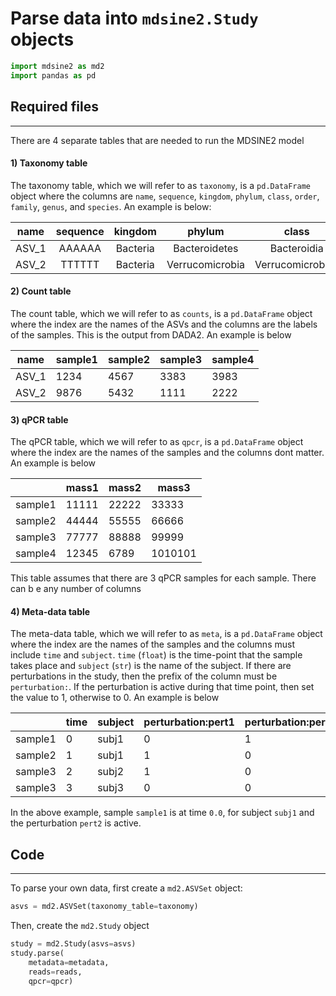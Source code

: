# Parse data into `mdsine2.Study` objects
```python
import mdsine2 as md2
import pandas as pd
```
## Required files
---
There are 4 separate tables that are needed to run the MDSINE2 model
   
#### 1) Taxonomy table
The taxonomy table, which we will refer to as `taxonomy`, is a `pd.DataFrame` object where the columns are `name`, `sequence`, `kingdom`, `phylum`, `class`, `order`, `family`, `genus`, and `species`. An example is below:

| name  | sequence | kingdom | phylum | class | order | family | genus | species |
|:-----:|:--------:|:-------:|:------:|:-----:|:-----:|:------:|:-----:|:-------:|
| ASV_1 |AAAAAA| Bacteria | Bacteroidetes | Bacteroidia | Bacteroidales | Bacteroidaceae | Bacteroides | dorei/vulgatus |
| ASV_2 |TTTTTT| Bacteria | Verrucomicrobia | Verrucomicrobiae | Verrucomicrobiales | Verrucomicrobiaceae | Akkermansia | muciniphila |


#### 2) Count table
The count table, which we will refer to as `counts`, is a `pd.DataFrame` object  where the index are the names of the ASVs and the columns are the labels of the samples. This is the output from DADA2. An example is below

| name  | sample1 | sample2 | sample3 | sample4 |
| ----- | ------ | ------ | ------ | ------ |
| ASV_1 | 1234   | 4567   | 3383 | 3983 |
| ASV_2 | 9876   | 5432   | 1111 | 2222 |

#### 3) qPCR table
The qPCR table, which we will refer to as `qpcr`, is a `pd.DataFrame` object  where the index are the names of the samples and the columns dont matter. An example is below

|   | mass1 | mass2 | mass3 |
| ----- | ------ | ------ | ------ |
| sample1 | 11111   | 22222   | 33333 |
| sample2 | 44444   | 55555   | 66666 |
| sample3 | 77777   | 88888   | 99999 |
| sample4 | 12345   | 6789   | 1010101 |

This table assumes that there are 3 qPCR samples for each sample. There can b e any number of columns

#### 4) Meta-data table
The meta-data table, which we will refer to as `meta`, is a `pd.DataFrame` object  where the index are the names of the samples and the columns must include `time` and `subject`. 
`time` (`float`) is the time-point that the sample takes place and `subject` (`str`) is the name of the subject. If there are perturbations in the study, then the prefix of the column must be `perturbation:`. If the perturbation is active during that time point, then set the value to 1, otherwise to 0. An example is below

|   | time | subject | perturbation:pert1 | perturbation:pert2 |
| ----- | ------ | ------ | ------ | ------ |
| sample1 | 0   | subj1   | 0 | 1 |
| sample2 | 1   | subj1   | 1 | 0 |
| sample3 | 2   | subj2   | 1 | 0 |
| sample3 | 3   | subj3   | 0 | 0 |

In the above example, sample `sample1` is at time `0.0`, for subject `subj1` and the perturbation `pert2` is active.

## Code
---

To parse your own data, first create a `md2.ASVSet` object:
```python
asvs = md2.ASVSet(taxonomy_table=taxonomy)
```
Then, create the `md2.Study` object
```python
study = md2.Study(asvs=asvs)
study.parse(
    metadata=metadata,
    reads=reads,
    qpcr=qpcr)
```
